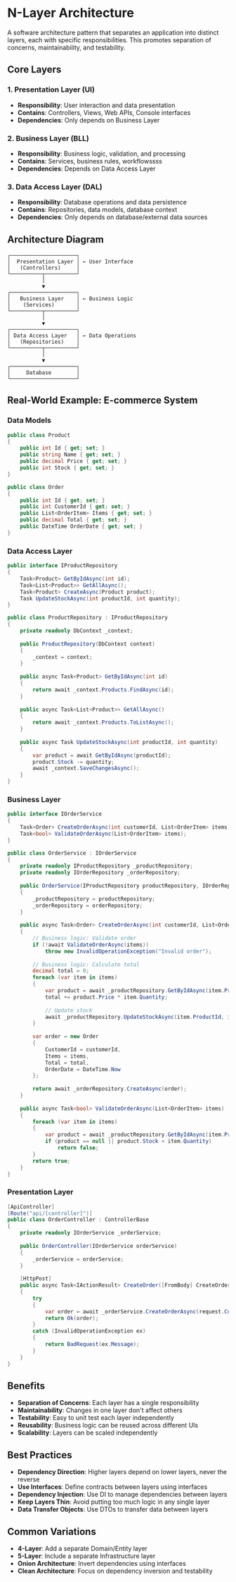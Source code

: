 # N-Layer Architecture

A software architecture pattern that separates an application into distinct layers, each with specific responsibilities. This promotes separation of concerns, maintainability, and testability.

## Core Layers

### 1. Presentation Layer (UI)
- **Responsibility**: User interaction and data presentation
- **Contains**: Controllers, Views, Web APIs, Console interfaces
- **Dependencies**: Only depends on Business Layer

### 2. Business Layer (BLL)
- **Responsibility**: Business logic, validation, and processing
- **Contains**: Services, business rules, workflowssss
- **Dependencies**: Depends on Data Access Layer

### 3. Data Access Layer (DAL)
- **Responsibility**: Database operations and data persistence
- **Contains**: Repositories, data models, database context
- **Dependencies**: Only depends on database/external data sources

## Architecture Diagram

```
┌─────────────────────┐
│  Presentation Layer │ ← User Interface
│   (Controllers)     │
└──────────┬──────────┘
           │
           ▼
┌─────────────────────┐
│   Business Layer    │ ← Business Logic
│    (Services)       │
└──────────┬──────────┘
           │
           ▼
┌─────────────────────┐
│ Data Access Layer   │ ← Data Operations
│   (Repositories)    │
└──────────┬──────────┘
           │
           ▼
┌─────────────────────┐
│     Database        │
└─────────────────────┘
```

## Real-World Example: E-commerce System

### Data Models
```csharp
public class Product
{
    public int Id { get; set; }
    public string Name { get; set; }
    public decimal Price { get; set; }
    public int Stock { get; set; }
}

public class Order
{
    public int Id { get; set; }
    public int CustomerId { get; set; }
    public List<OrderItem> Items { get; set; }
    public decimal Total { get; set; }
    public DateTime OrderDate { get; set; }
}
```

### Data Access Layer
```csharp
public interface IProductRepository
{
    Task<Product> GetByIdAsync(int id);
    Task<List<Product>> GetAllAsync();
    Task<Product> CreateAsync(Product product);
    Task UpdateStockAsync(int productId, int quantity);
}

public class ProductRepository : IProductRepository
{
    private readonly DbContext _context;
    
    public ProductRepository(DbContext context)
    {
        _context = context;
    }
    
    public async Task<Product> GetByIdAsync(int id)
    {
        return await _context.Products.FindAsync(id);
    }
    
    public async Task<List<Product>> GetAllAsync()
    {
        return await _context.Products.ToListAsync();
    }
    
    public async Task UpdateStockAsync(int productId, int quantity)
    {
        var product = await GetByIdAsync(productId);
        product.Stock -= quantity;
        await _context.SaveChangesAsync();
    }
}
```

### Business Layer
```csharp
public interface IOrderService
{
    Task<Order> CreateOrderAsync(int customerId, List<OrderItem> items);
    Task<bool> ValidateOrderAsync(List<OrderItem> items);
}

public class OrderService : IOrderService
{
    private readonly IProductRepository _productRepository;
    private readonly IOrderRepository _orderRepository;
    
    public OrderService(IProductRepository productRepository, IOrderRepository orderRepository)
    {
        _productRepository = productRepository;
        _orderRepository = orderRepository;
    }
    
    public async Task<Order> CreateOrderAsync(int customerId, List<OrderItem> items)
    {
        // Business logic: Validate order
        if (!await ValidateOrderAsync(items))
            throw new InvalidOperationException("Invalid order");
        
        // Business logic: Calculate total
        decimal total = 0;
        foreach (var item in items)
        {
            var product = await _productRepository.GetByIdAsync(item.ProductId);
            total += product.Price * item.Quantity;
            
            // Update stock
            await _productRepository.UpdateStockAsync(item.ProductId, item.Quantity);
        }
        
        var order = new Order
        {
            CustomerId = customerId,
            Items = items,
            Total = total,
            OrderDate = DateTime.Now
        };
        
        return await _orderRepository.CreateAsync(order);
    }
    
    public async Task<bool> ValidateOrderAsync(List<OrderItem> items)
    {
        foreach (var item in items)
        {
            var product = await _productRepository.GetByIdAsync(item.ProductId);
            if (product == null || product.Stock < item.Quantity)
                return false;
        }
        return true;
    }
}
```

### Presentation Layer
```csharp
[ApiController]
[Route("api/[controller]")]
public class OrderController : ControllerBase
{
    private readonly IOrderService _orderService;
    
    public OrderController(IOrderService orderService)
    {
        _orderService = orderService;
    }
    
    [HttpPost]
    public async Task<IActionResult> CreateOrder([FromBody] CreateOrderRequest request)
    {
        try
        {
            var order = await _orderService.CreateOrderAsync(request.CustomerId, request.Items);
            return Ok(order);
        }
        catch (InvalidOperationException ex)
        {
            return BadRequest(ex.Message);
        }
    }
}
```

## Benefits

- **Separation of Concerns**: Each layer has a single responsibility
- **Maintainability**: Changes in one layer don't affect others
- **Testability**: Easy to unit test each layer independently
- **Reusability**: Business logic can be reused across different UIs
- **Scalability**: Layers can be scaled independently

## Best Practices

- **Dependency Direction**: Higher layers depend on lower layers, never the reverse
- **Use Interfaces**: Define contracts between layers using interfaces
- **Dependency Injection**: Use DI to manage dependencies between layers
- **Keep Layers Thin**: Avoid putting too much logic in any single layer
- **Data Transfer Objects**: Use DTOs to transfer data between layers

## Common Variations

- **4-Layer**: Add a separate Domain/Entity layer
- **5-Layer**: Include a separate Infrastructure layer
- **Onion Architecture**: Invert dependencies using interfaces
- **Clean Architecture**: Focus on dependency inversion and testability